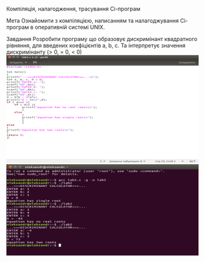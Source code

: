 Компіляція, налагодження, трасування Сі-програм

Мета
Ознайомити з компіляцією, написанням та нала­годжування Сі-програм в оперативній системі UNIX.

Завдання
Розробити програму що образовує дискримінант квадратного рівняння, для введених коефіцієнтів a, b, c. Та інтерпретує значення дискримінанту (> 0, = 0, < 0)
![](lab2.PNG)
![](lab22.PNG)
